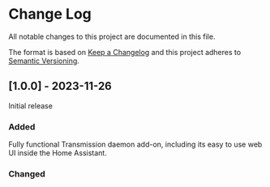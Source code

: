 
# Change Log
All notable changes to this project are documented in this file.
 
The format is based on [Keep a Changelog](http://keepachangelog.com/)
and this project adheres to [Semantic Versioning](http://semver.org/).
 

## [1.0.0] - 2023-11-26
  
Initial release

### Added
Fully functional Transmission daemon add-on, including its easy to use web UI inside the Home Assistant.

### Changed
  